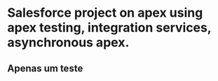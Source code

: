 # Salesforce project on apex using apex testing, integration services, asynchronous apex. 


## Apenas um teste
